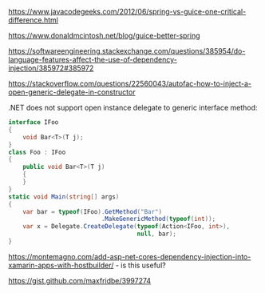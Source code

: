 https://www.javacodegeeks.com/2012/06/spring-vs-guice-one-critical-difference.html

https://www.donaldmcintosh.net/blog/guice-better-spring

https://softwareengineering.stackexchange.com/questions/385954/do-language-features-affect-the-use-of-dependency-injection/385972#385972

https://stackoverflow.com/questions/22560043/autofac-how-to-inject-a-open-generic-delegate-in-constructor

.NET does not support open instance delegate to generic interface method:
```csharp
interface IFoo
{
	void Bar<T>(T j);
}
class Foo : IFoo
{
	public void Bar<T>(T j)
	{
	}
}
static void Main(string[] args)
{
	var bar = typeof(IFoo).GetMethod("Bar")
						  .MakeGenericMethod(typeof(int));
	var x = Delegate.CreateDelegate(typeof(Action<IFoo, int>),
									null, bar);
}
```

https://montemagno.com/add-asp-net-cores-dependency-injection-into-xamarin-apps-with-hostbuilder/ - is this useful?

https://gist.github.com/maxfridbe/3997274
